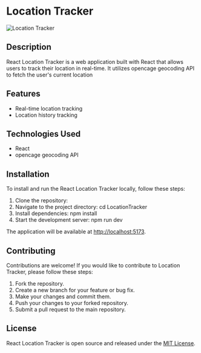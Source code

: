 # Location Tracker

![Location Tracker](location-tracker.png)

## Description

React Location Tracker is a web application built with React that allows users to track their location in real-time. It utilizes opencage geocoding API to fetch the user's current location

## Features

- Real-time location tracking
- Location history tracking

## Technologies Used

- React
- opencage geocoding API

## Installation

To install and run the React Location Tracker locally, follow these steps:

1. Clone the repository:
2. Navigate to the project directory: cd LocationTracker
3. Install dependencies: npm install
4. Start the development server: npm run dev

The application will be available at [http://localhost:5173](http://localhost:5173).

## Contributing

Contributions are welcome! If you would like to contribute to Location Tracker, please follow these steps:

1. Fork the repository.
2. Create a new branch for your feature or bug fix.
3. Make your changes and commit them.
4. Push your changes to your forked repository.
5. Submit a pull request to the main repository.

## License

React Location Tracker is open source and released under the [MIT License](LICENSE).